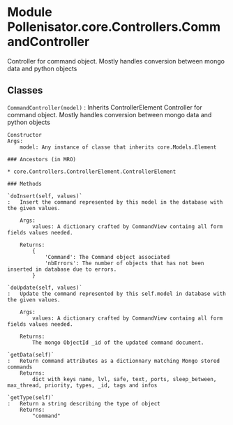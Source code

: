 Module Pollenisator.core.Controllers.CommandController
======================================================
Controller for command object. Mostly handles conversion between mongo data and python objects

Classes
-------

`CommandController(model)`
:   Inherits ControllerElement
    Controller for command object. Mostly handles conversion between mongo data and python objects
    
    Constructor
    Args:
        model: Any instance of classe that inherits core.Models.Element

    ### Ancestors (in MRO)

    * core.Controllers.ControllerElement.ControllerElement

    ### Methods

    `doInsert(self, values)`
    :   Insert the command represented by this model in the database with the given values.
        
        Args:
            values: A dictionary crafted by CommandView containg all form fields values needed.
        
        Returns:
            {
                'Command': The Command object associated
                'nbErrors': The number of objects that has not been inserted in database due to errors.
            }

    `doUpdate(self, values)`
    :   Update the command represented by this self.model in database with the given values.
        
        Args:
            values: A dictionary crafted by CommandView containg all form fields values needed.
        
        Returns:
            The mongo ObjectId _id of the updated command document.

    `getData(self)`
    :   Return command attributes as a dictionnary matching Mongo stored commands
        Returns:
            dict with keys name, lvl, safe, text, ports, sleep_between, max_thread, priority, types, _id, tags and infos

    `getType(self)`
    :   Return a string describing the type of object
        Returns:
            "command"
